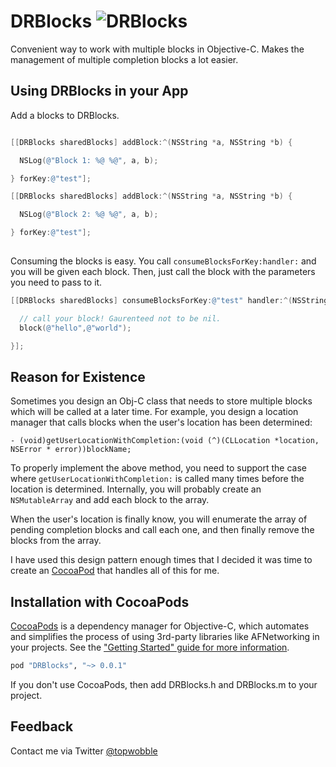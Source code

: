 # DRBlocks <img src="http://i.imgur.com/qloLGM8.png" alt="DRBlocks" title="DRBlocks">

Convenient way to work with multiple blocks in Objective-C.  Makes the management of multiple completion blocks a lot easier.

## Using DRBlocks in your App

Add a blocks to DRBlocks.

```objective-c

[[DRBlocks sharedBlocks] addBlock:^(NSString *a, NSString *b) {

  NSLog(@"Block 1: %@ %@", a, b);

} forKey:@"test"];

[[DRBlocks sharedBlocks] addBlock:^(NSString *a, NSString *b) {

  NSLog(@"Block 2: %@ %@", a, b);

} forKey:@"test"];
    
```

Consuming the blocks is easy. You call `consumeBlocksForKey:handler:` and you will be given each block. Then, just call the block with the parameters you need to pass to it.

```objective-c
[[DRBlocks sharedBlocks] consumeBlocksForKey:@"test" handler:^(NSString *a, NSString *b block) {

  // call your block! Gaurenteed not to be nil.
  block(@"hello",@"world");

}];
```

## Reason for Existence 

Sometimes you design an Obj-C class that needs to store multiple blocks which will be called at a later time. For example, you design a location manager that calls blocks when the user's location has been determined:

```objc
- (void)getUserLocationWithCompletion:(void (^)(CLLocation *location, NSError * error))blockName;
```

To properly implement the above method, you need to support the case where `getUserLocationWithCompletion:` is called many times before the location is determined. Internally, you will probably create an `NSMutableArray` and add each block to the array. 

When the user's location is finally know, you will enumerate the array of pending completion blocks and call each one, and then finally remove the blocks from the array.

I have used this design pattern enough times that I decided it was time to create an [CocoaPod](http://cocoapods.org) that handles all of this for me. 

## Installation with CocoaPods

[CocoaPods](http://cocoapods.org) is a dependency manager for Objective-C, which automates and simplifies the process of using 3rd-party libraries like AFNetworking in your projects. See the ["Getting Started" guide for more information](https://github.com/AFNetworking/AFNetworking/wiki/Getting-Started-with-AFNetworking).

```ruby
pod "DRBlocks", "~> 0.0.1"
```

If you don't use CocoaPods, then add DRBlocks.h and DRBlocks.m to your project.

## Feedback

Contact me via Twitter [@topwobble](https://twitter.com/topwobble) 
